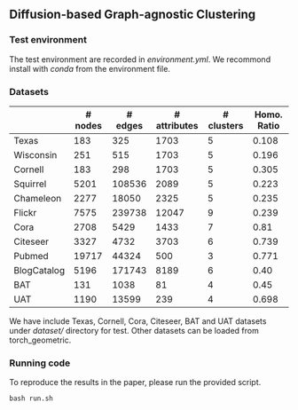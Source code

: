 ## Diffusion-based Graph-agnostic Clustering

### Test environment
The test environment are recorded in *environment.yml*. We recommond install with *conda* from the environment file. 

### Datasets 
|  | # nodes | # edges | # attributes | # clusters | Homo. Ratio |
|---|---|---|---|---|---|
| Texas | 183 | 325 | 1703 | 5 | 0.108 |
| Wisconsin | 251 | 515 | 1703 | 5 | 0.196 |
| Cornell | 183 | 298 | 1703 | 5 | 0.305 |
| Squirrel | 5201 | 108536 | 2089 | 5 | 0.223 |
| Chameleon | 2277 | 18050 | 2325 | 5 | 0.235 |
| Flickr | 7575 | 239738 | 12047 | 9 | 0.239 |
| Cora | 2708 | 5429 | 1433 | 7 | 0.81 |
| Citeseer | 3327 | 4732 | 3703 | 6 | 0.739 |
| Pubmed | 19717 | 44324 | 500 | 3 | 0.771 |
| BlogCatalog | 5196 | 171743 | 8189 | 6 | 0.40 |
| BAT | 131 | 1038 | 81 | 4 | 0.45 |
| UAT | 1190 | 13599 | 239 | 4 | 0.698 |

We have include Texas, Cornell, Cora, Citeseer, BAT and UAT datasets under *dataset/* directory for test. Other datasets can be loaded from torch_geometric. 


### Running code
To reproduce the results in the paper, please run the provided script.
```
bash run.sh
```
